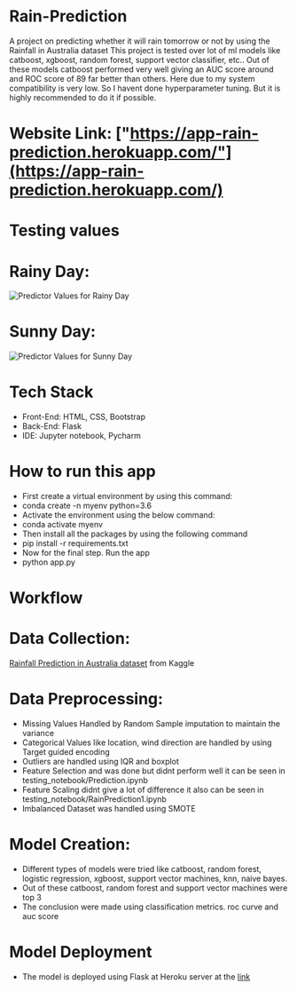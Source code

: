 # Rain-Prediction

A project on predicting whether it will rain tomorrow or not by using the Rainfall in Australia dataset
This project is tested over lot of ml models like catboost, xgboost, random forest, support vector classifier, etc..
Out of these models catboost performed very well giving an AUC score around and ROC score of 89 far better than others.
Here due to my system compatibility is very low. So I havent done hyperparameter tuning. But it is highly recommended to do it if possible.

# Website Link: ["https://app-rain-prediction.herokuapp.com/"](https://app-rain-prediction.herokuapp.com/)

# Testing values

# Rainy Day:

![Predictor Values for Rainy Day](githubimgs/predictor.png)

# Sunny Day:

![Predictor Values for Sunny Day](githubimgs/predictor1.png)

# Tech Stack

- Front-End: HTML, CSS, Bootstrap
- Back-End: Flask
- IDE: Jupyter notebook, Pycharm

# How to run this app

- First create a virtual environment by using this command:
- conda create -n myenv python=3.6
- Activate the environment using the below command:
- conda activate myenv
- Then install all the packages by using the following command
- pip install -r requirements.txt
- Now for the final step. Run the app
- python app.py

# Workflow

# Data Collection:

[Rainfall Prediction in Australia dataset](https://www.kaggle.com/jsphyg/weather-dataset-rattle-package) from Kaggle

# Data Preprocessing:

- Missing Values Handled by Random Sample imputation to maintain the variance
- Categorical Values like location, wind direction are handled by using Target guided encoding
- Outliers are handled using IQR and boxplot
- Feature Selection and was done but didnt perform well it can be seen in testing_notebook/Prediction.ipynb
- Feature Scaling didnt give a lot of difference it also can be seen in testing_notebook/RainPrediction1.ipynb
- Imbalanced Dataset was handled using SMOTE

# Model Creation:

- Different types of models were tried like catboost, random forest, logistic regression, xgboost, support vector machines, knn, naive bayes.
- Out of these catboost, random forest and support vector machines were top 3
- The conclusion were made using classification metrics. roc curve and auc score

# Model Deployment

- The model is deployed using Flask at Heroku server at the [link](https://app-rain-prediction.herokuapp.com/)
